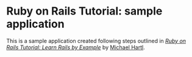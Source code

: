 # Ruby on Rails Tutorial: sample application

This is a sample application created following steps outlined in [*Ruby on Rails Tutorial: Learn Rails by Example*](http://railstutorial.org/)
by [Michael Hartl](http://michaelhartl.com/). 